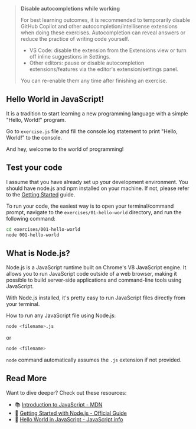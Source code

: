 > **Disable autocompletions while working**
>
> For best learning outcomes, it is recommended to temporarily disable GitHub Copilot and other autocompletion/intellisense extensions when doing these exercises. Autocompletion can reveal answers or reduce the practice of writing code yourself.
>
> - VS Code: disable the extension from the Extensions view or turn off inline suggestions in Settings.
> - Other editors: pause or disable autocompletion extensions/features via the editor's extension/settings panel.
>
> You can re-enable them any time after finishing an exercise.

## Hello World in JavaScript!

It is a tradition to start learning a new programming language with a simple "Hello, World!" program.

Go to `exercise.js` file and fill the console.log statement to print "Hello, World!" to the console.

And hey, welcome to the world of programming!

## Test your code
I assume that you have already set up your development environment. You should have node.js and npm installed on your machine. If not, please refer to the [Getting Started](../../Getting-Started.md) guide.

To run your code, the easiest way is to open your terminal/command prompt, navigate to the `exercises/01-hello-world` directory, and run the following command:

```bash
cd exercises/001-hello-world
node 001-hello-world
```

## What is Node.js?
Node.js is a JavaScript runtime built on Chrome's V8 JavaScript engine. It allows you to run JavaScript code outside of a web browser, making it possible to build server-side applications and command-line tools using JavaScript.

With Node.js installed, it's pretty easy to run JavaScript files directly from your terminal.

How to run any JavaScript file using Node.js:
```bash
node <filename>.js
```

or 
```bash
node <filename>
```

`node` command automatically assumes the `.js` extension if not provided.

## Read More

Want to dive deeper? Check out these resources:

- 📚 [Introduction to JavaScript - MDN](https://developer.mozilla.org/en-US/docs/Web/JavaScript/Guide/Introduction)
- 📖 [Getting Started with Node.js - Official Guide](https://nodejs.org/en/docs/guides/getting-started-guide/)
- 🎯 [Hello World in JavaScript - JavaScript.info](https://javascript.info/hello-world)
